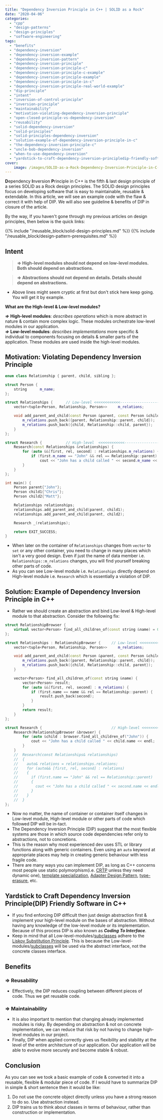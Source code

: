```yaml
---
title: "Dependency Inversion Principle in C++ | SOLID as a Rock"
date: "2020-04-06"
categories: 
  - "cpp"
  - "design-patterns"
  - "design-principles"
  - "software-engineering"
tags: 
  - "benefits"
  - "dependency-inversion"
  - "dependency-inversion-example"
  - "dependency-inversion-pattern"
  - "dependency-inversion-principle"
  - "dependency-inversion-principle-c"
  - "dependency-inversion-principle-c-example"
  - "dependency-inversion-principle-example"
  - "dependency-inversion-principle-in-c"
  - "dependency-inversion-principle-real-world-example"
  - "dip-principle"
  - "intent"
  - "inversion-of-control-principle"
  - "inversion-principle"
  - "maintainability"
  - "motivation-violating-dependency-inversion-principle"
  - "open-closed-principle-vs-dependency-inversion"
  - "reusability"
  - "solid-dependency-inversion"
  - "solid-principles"
  - "solid-principles-dependency-inversion"
  - "solution-example-of-dependency-inversion-principle-in-c"
  - "the-dependency-inversion-principle-c"
  - "uncle-bob-dependency-inversion"
  - "when-to-use-dependency-inversion"
  - "yardstick-to-craft-dependency-inversion-principledip-friendly-software-in-c"
cover:
    image: /images/SOLID-as-a-Rock-Dependency-Inversion-Principle-in-C-Vishal-Chovatiya.webp
---
```


**D**ependency **I**nversion **P**rinciple in C++ is the fifth & last design principle of a series SOLID as a Rock design principles. The SOLID design principles focus on developing software that is easy to maintainable, reusable & extendable. In this article, we will see an example code with the flaw & correct it with help of DIP. We will also see guideline & benefits of DIP in closure of the article.

By the way, If you haven't gone through my previous articles on design principles, then below is the quick links:

{{% include "/reusable_block/solid-design-principles.md" %}}
{{% include "/reusable_block/design-pattern-prerequisites.md" %}}

## Intent

> **=> High-level modules should not depend on low-level modules. Both should depend on abstractions.**

> **=> Abstractions should not depend on details. Details should depend on abstractions.**

- Above lines might seem cryptic at first but don't stick here keep going. You will get it by example.

**What are the High-level & Low-level modules?**

**_\=>_** **High-level modules**: _describes operations_ which is more abstract in nature & contain more complex logic. These modules orchestrate low-level modules in our application.  
**_\=>_** **Low-level modules**: _describes implementations_ more specific & individual to components focusing on details & smaller parts of the application. These modules are used inside the high-level modules.

## Motivation: Violating Dependency Inversion Principle

```cpp
enum class Relationship { parent, child, sibling };

struct Person {
    string      m_name;
};

struct Relationships {      // Low-level <<<<<<<<<<<<-------------------------
    vector<tuple<Person, Relationship, Person>>     m_relations;

    void add_parent_and_child(const Person &parent, const Person &child) {
        m_relations.push_back({parent, Relationship::parent, child});
        m_relations.push_back({child, Relationship::child, parent});
    }
};

struct Research {           // High-level  <<<<<<<<<<<<------------------------
    Research(const Relationships &relationships) {
        for (auto &&[first, rel, second] : relationships.m_relations) {// Need C++17 here
            if (first.m_name == "John" && rel == Relationship::parent)
                cout << "John has a child called " << second.m_name << endl;
        }
    }
};

int main() {
    Person parent{"John"};
    Person child1{"Chris"};
    Person child2{"Matt"};

    Relationships relationships;
    relationships.add_parent_and_child(parent, child1);
    relationships.add_parent_and_child(parent, child2);

    Research _(relationships);

    return EXIT_SUCCESS;
}
```

- When later on the container of `Relationships` changes from `vector` to `set` or any other container, you need to change in many places which isn't a very good design. Even if just the name of data member i.e. `Relationships::m_relations` changes, you will find yourself breaking other parts of code.
- As you can see Low-level module i.e. `Relationships` directly depend on High-level module i.e. `Research` which is essentially a violation of DIP.

## Solution: Example of Dependency Inversion Principle in C++

- Rather we should create an abstraction and bind Low-level & High-level module to that abstraction. Consider the following fix:

```cpp
struct RelationshipBrowser {
    virtual vector<Person> find_all_children_of(const string &name) = 0;
};

struct Relationships : RelationshipBrowser {     // Low-level <<<<<<<<<<<<<<<------------------------
    vector<tuple<Person, Relationship, Person>>     m_relations;

    void add_parent_and_child(const Person &parent, const Person &child) {
        m_relations.push_back({parent, Relationship::parent, child});
        m_relations.push_back({child, Relationship::child, parent});
    }

    vector<Person> find_all_children_of(const string &name) {
        vector<Person> result;
        for (auto &&[first, rel, second] : m_relations) {
            if (first.name == name && rel == Relationship::parent) {
                result.push_back(second);
            }
        }
        return result;
    }
};

struct Research {                                // High-level <<<<<<<<<<<<<<<----------------------
    Research(RelationshipBrowser &browser) {
        for (auto &child : browser.find_all_children_of("John")) {
            cout << "John has a child called " << child.name << endl;
        }
    }
    //  Research(const Relationships& relationships)
    //  {
    //    auto& relations = relationships.relations;
    //    for (auto&& [first, rel, second] : relations)
    //    {
    //      if (first.name == "John" && rel == Relationship::parent)
    //      {
    //        cout << "John has a child called " << second.name << endl;
    //      }
    //    }
    //  }
};
```

- Now no matter, the name of container or container itself changes in Low-level module, High-level module or other parts of code which followed DIP will be in-tact.
- The Dependency Inversion Principle (DIP) suggest that the most flexible systems are those in which source code dependencies refer only to abstractions, not to concretions.
- This is the reason why most experienced dev uses STL or library functions along with generic containers. Even using an `auto` keyword at appropriate places may help in creating generic behaviour with less fragile code.
- There are many ways you can implement DIP, as long as C++ concerns most people use static polymorphism(i.e. [CRTP](/posts/7-advanced-cpp-concepts-idiom-examples-you-should-know/#CRTP) unless they need dynamic one), [template specialization](https://stackoverflow.com/a/43576623), [Adapter Design Pattern](/posts/adapter-design-pattern-in-modern-cpp/), [type-erasure](/posts/7-advanced-cpp-concepts-idiom-examples-you-should-know/#Type-Eraser), etc.

## Yardstick to Craft Dependency Inversion Principle(DIP) Friendly Software in C++

- If you find enforcing DIP difficult then just design abstraction first & implement your high-level module on the bases of abstraction. Without having any knowledge of the low-level module or its implementation. Because of this process DIP is also known as **_Coding To Interface_**.
- Keep in mind that all Low-level-modules/[subclasses](/posts/memory-layout-of-cpp-object/) adhere to the [Liskov Substitution Principle](/posts/liskovs-substitution-principle-in-cpp-solid-as-a-rock/). This is because the Low-level-modules/[subclasses](/posts/inside-the-cpp-object-model/) will be used via the abstract interface, not the concrete classes interface.

## Benefits

### \=> Reusability

- Effectively, the DIP reduces coupling between different pieces of code. Thus we get reusable code.

### \=> Maintainability

- It is also important to mention that changing already implemented modules is risky. By depending on abstraction & not on concrete implementation, we can reduce that risk by not having to change high-level modules in our project.
- Finally, DIP when applied correctly gives us flexibility and stability at the level of the entire architecture of our application. Our application will be able to evolve more securely and become stable & robust.

## Conclusion

As you can see we took a basic example of code & converted it into a reusable, flexible & modular piece of code. If I would have to summarize DIP in simple & short sentence then it would be like:
1. Do not use the concrete object directly unless you have a strong reason to do so. Use abstraction instead.
2. DIP trains us to think about classes in terms of behaviour, rather than construction or implementation.

